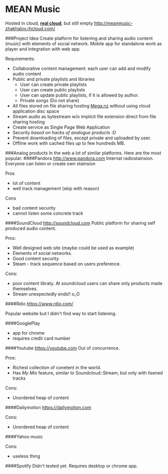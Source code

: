 # MEAN Music

Hosted in cloud, <u>__real cloud__</u>, but still empty http://meanmusic-zhakhalov.rhcloud.com/


###Project Idea
Create platform for listening and sharing audio content (music) with elements of social network.
Mobile app for standalone work as player and integration with web app.

Requirements:

* Collaborative content management: each user can add and modify audio content
* Public and private playlists and libraries
    * User can create private playlists 
    * User can create public playlists
    * User can update public playlists, if it is allowed by author.
    * Private songs (Do not share)
* All files stored on file sharing hosting [Mega.nz](http://mega.nz) without using cloud application disc space
* Stream audio as bytestream w/o implicit file extension direct from file sharing hosting
* Create service as Single Page Web Application
* Security _based on hacks of analogue products :D_
* Prevent downloading of files, except private and uploaded by user.
* Offline work with cached files up to few hundreds MB.

###Analog products
In the web a lot of similar platforms. Here are the most popular:
####Pandora http://www.pandora.com
Internat radiostainsion. Everyone can listen or create own stainsion

Pros

* lot of content
* well track management (skip with reason)
    
Cons

* bad content security
* cannot listen some concrete track

    
####SoundCloud http://soundcloud.com
Public platform for sharing self produced audio content.

Pros:

* Well designed web site (maybe could be used as example)
* Elements of social networks.
* Good content security
* Steam - track sequence based on users preference.

Cons:

* poor content libraty. At soundcloud users can share only products made themselves.
* Stream unexpectedly ends!! o_O
    

####Rdio https://www.rdio.com/

Popular website but I didn't find way to start listening. 

####GooglePlay 

* app for chrome
* requires credit card number

####Youtube https://youtube.com
Out of concurrence. 

Pros:

* Richest collection of conetent in the world.
* Has _My Mix_ feature, similar to Soundcloud::Stream, but only with lisened tracks

Cons:

* Unordered heap of content
 

####Dailymotion https://dailymotion.com

Cons:

* Unordered heap of content

####Yahoo music

Cons:

* useless thing


####Spotify
Didn't tested yet. Requires desktop or chrome app.